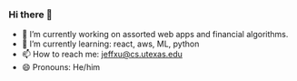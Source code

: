 ### Hi there 👋


- 🔭 I’m currently working on assorted web apps and financial algorithms.
- 🌱 I’m currently learning: react, aws, ML, python
- 📫 How to reach me: jeffxu@cs.utexas.edu
- 😄 Pronouns: He/him
